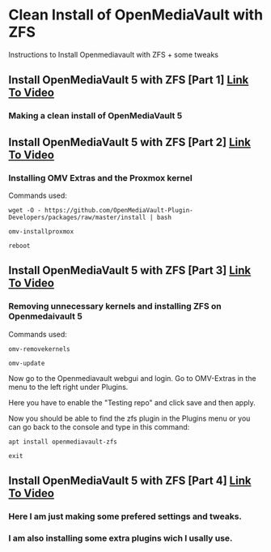 # Clean Install of OpenMediaVault with ZFS
Instructions to Install Openmediavault with ZFS + some tweaks

## Install OpenMediaVault 5 with ZFS [Part 1] [Link To Video](https://www.youtube.com/watch?v=BMjpDUPF8E0)

### Making a clean install of OpenMediaVault 5

## Install OpenMediaVault 5 with ZFS [Part 2] [Link To Video](https://www.youtube.com/watch?v=Wn_IwMI4dcY)

### Installing OMV Extras and the Proxmox kernel

Commands used:

~~~
wget -O - https://github.com/OpenMediaVault-Plugin-Developers/packages/raw/master/install | bash

omv-installproxmox

reboot
~~~

## Install OpenMediaVault 5 with ZFS [Part 3] [Link To Video](https://www.youtube.com/watch?v=d0TyNZpYxRs)

### Removing unnecessary kernels and installing ZFS on Openmedaivault 5

Commands used:

~~~
omv-removekernels

omv-update
~~~

Now go to the Openmediavault webgui and login.
Go to OMV-Extras in the menu to the left right under Plugins.

Here you have to enable the "Testing repo" and click save and then apply.

Now you should be able to find the zfs plugin in the Plugins menu
or you can go back to the console and type in this command:

~~~
apt install openmediavault-zfs

exit
~~~

## Install OpenMediaVault 5 with ZFS [Part 4] [Link To Video](https://www.youtube.com/watch?v=HI5tUHJ8p_M)

### Here I am just making some prefered settings and tweaks.
### I am also installing some extra plugins wich I usally use.
